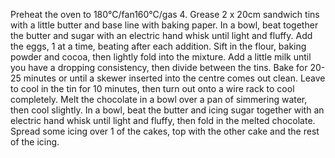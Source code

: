 Preheat the oven to 180°C/fan160°C/gas 4. Grease 2 x 20cm sandwich tins with a little butter and base line with baking paper. In a bowl, beat together the butter and sugar with an electric hand whisk until light and fluffy.
Add the eggs, 1 at a time, beating after each addition. Sift in the flour, baking powder and cocoa, then lightly fold into the mixture.
Add a little milk until you have a dropping consistency, then divide between the tins.
Bake for 20-25 minutes or until a skewer inserted into the centre comes out clean. Leave to cool in the tin for 10 minutes, then turn out onto a wire rack to cool completely.
Melt the chocolate in a bowl over a pan of simmering water, then cool slightly. In a bowl, beat the butter and icing sugar together with an electric hand whisk until light and fluffy, then fold in the melted chocolate.
Spread some icing over 1 of the cakes, top with the other cake and the rest of the icing.
